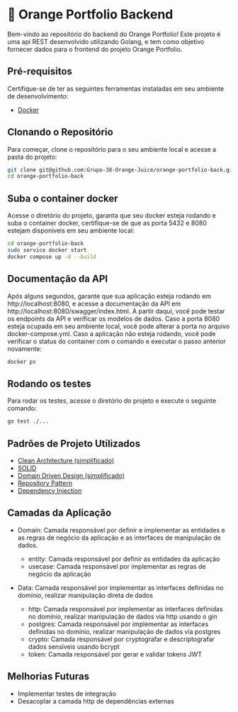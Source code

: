# 🍊 Orange Portfolio Backend

Bem-vindo ao repositório do backend do Orange Portfolio! Este projeto é uma api REST desenvolvido utilizando Golang, e tem como objetivo fornecer dados para o frontend do projeto Orange Portfolio.

## Pré-requisitos

Certifique-se de ter as seguintes ferramentas instaladas em seu ambiente de desenvolvimento:

- [Docker](https://www.docker.com/)

## Clonando o Repositório

Para começar, clone o repositório para o seu ambiente local e acesse a pasta do projeto:

```bash
git clone git@github.com:Grupo-38-Orange-Juice/orange-portfolio-back.git
cd orange-portfolio-back
```
## Suba o container docker

Acesse o diretório do projeto, garanta que seu docker esteja rodando e suba o container docker, certifique-se de que as porta 5432 e 8080 estejam disponíveis em seu ambiente local:

```bash
cd orange-portfolio-back
sudo service docker start
docker compose up -d --build
```


## Documentação da API

Após alguns segundos, garante que sua aplicação esteja rodando em http://localhost:8080, e acesse a documentação da API em http://localhost:8080/swagger/index.html. A partir daqui, você pode testar os endpoints da API e verificar os modelos de dados.
Caso a porta 8080 esteja ocupada em seu ambiente local, você pode alterar a porta no arquivo docker-compose.yml.
Caso a aplicação não esteja rodando, você pode verificar o status do container com o comando e executar o passo anterior novamente:

```bash
docker ps
```
## Rodando os testes

Para rodar os testes, acesse o diretório do projeto e execute o seguinte comando:

```bash
go test ./...
```

## Padrões de Projeto Utilizados

- [Clean Architecture (simplificado)](https://blog.cleancoder.com/uncle-bob/2012/08/13/the-clean-architecture.html)
- [SOLID](https://en.wikipedia.org/wiki/SOLID)
- [Domain Driven Design (simplificado)](https://en.wikipedia.org/wiki/Domain-driven_design)
- [Repository Pattern](https://docs.microsoft.com/en-us/previous-versions/msp-n-p/ff649690(v=pandp.10)?redirectedfrom=MSDN)
- [Dependency Injection](https://en.wikipedia.org/wiki/Dependency_injection)

## Camadas da Aplicação
- Domain: Camada responsável por definir e implementar as entidades e as regras de negócio da aplicação e as interfaces de manipulação de dados.
  - entity: Camada responsável por definir as entidades da aplicação
  - usecase: Camada responsável por implementar as regras de negócio da aplicação

- Data: Camada responsável por implementar as interfaces definidas no domínio, realizar manipulação direta de dados
  - http: Camada responsável por implementar as interfaces definidas no domínio, realizar manipulação de dados via http usando o gin
  - postgres: Camada responsável por implementar as interfaces definidas no domínio, realizar manipulação de dados via postgres
  - crypto: Camada responsável por cryptografar e descriptografar dados sensíveis usando bcrypt
  - token: Camada responsável por gerar e validar tokens JWT

## Melhorias Futuras

- Implementar testes de integração
- Desacoplar a camada http de dependências externas
